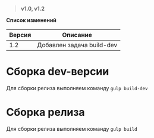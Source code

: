 > **v1.0, v1.2**

**Список изменений**

Версия | Описание
--- | ---
1.2 | Добавлен задача build-dev

# Сборка dev-версии
Для сборки релиза выполняем команду `gulp build-dev`

# Сборка релиза
Для сборки релиза выполняем команду `gulp build`